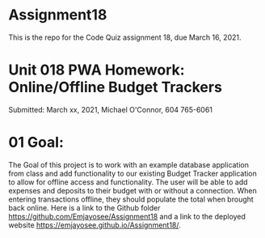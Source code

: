 # Assignment18

This is the repo for the Code Quiz assignment 18, due March 16, 2021.


# Unit 018 PWA Homework: Online/Offline Budget Trackers

Submitted: March xx, 2021, Michael O'Connor, 604 765-6061

# 01 Goal: 

The Goal of this project is to work with an example database application from 
class and add functionality to our existing Budget Tracker application to 
allow for offline access and functionality.  The user will be able to add 
expenses and deposits to their budget with or without a connection. 
When entering transactions offline, they should populate the total when 
brought back online.  Here is a link to the Github folder 
https://github.com/Emjayosee/Assignment18 and a link to the deployed 
website https://emjayosee.github.io/Assignment18/.


